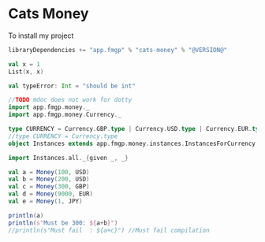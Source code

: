 # Cats Money

To install my project

```scala
libraryDependencies += "app.fmgp" % "cats-money" % "@VERSION@"
```

```scala mdoc
val x = 1
List(x, x)
```

```scala mdoc:fail
val typeError: Int = "should be int"
```

```scala
//TODO mdoc does not work for dotty
import app.fmgp.money._
import app.fmgp.money.Currency._

type CURRENCY = Currency.GBP.type | Currency.USD.type | Currency.EUR.type
//type CURRENCY = Currency.type
object Instances extends app.fmgp.money.instances.InstancesForCurrency[CURRENCY]
```

```scala
import Instances.all._{given _, _}

val a = Money(100, USD)
val b = Money(200, USD)
val c = Money(300, GBP)
val d = Money(9000, EUR)
val e = Money(1, JPY)

println(a)
println(s"Must be 300: ${a+b}")
//println(s"Must fail  : ${a+c}") //Must fail compilation
```